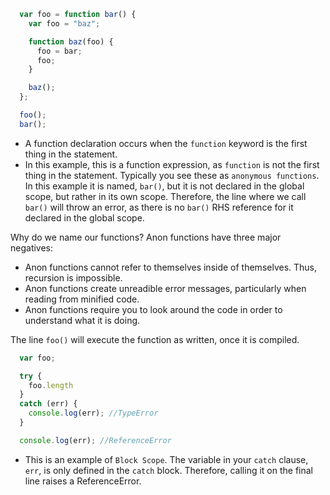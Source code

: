 ```javascript
  var foo = function bar() {
    var foo = "baz";

    function baz(foo) {
      foo = bar;
      foo;
    }

    baz();
  };

  foo();
  bar();
```
- A function declaration occurs when the `function` keyword is the first thing in the statement. 
- In this example, this is a function expression, as `function` is not the first thing in the statement. Typically you see these as `anonymous functions`. In this example it is named, `bar()`, but it is not declared in the global scope, but rather in its own scope. Therefore, the line where we call `bar()` will throw an error, as there is no `bar()` RHS reference for it declared in the global scope.

Why do we name our functions? Anon functions have three major negatives:
- Anon functions cannot refer to themselves inside of themselves. Thus, recursion is impossible.
- Anon functions create unreadible error messages, particularly when reading from minified code.
- Anon functions require you to look around the code in order to understand what it is doing.

The line `foo()` will execute the function as written, once it is compiled.

```javascript
  var foo;

  try {
    foo.length
  }
  catch (err) {
    console.log(err); //TypeError
  }

  console.log(err); //ReferenceError
``` 

- This is an example of `Block Scope`. The variable in your `catch` clause, `err`, is only defined in the `catch` block. Therefore, calling it on the final line raises a ReferenceError.